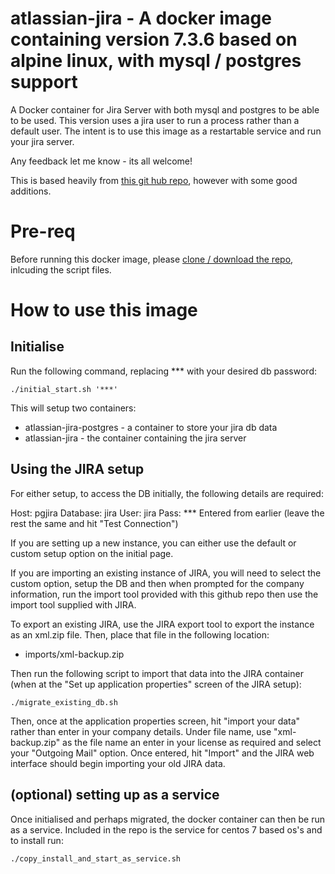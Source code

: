 # atlassian-jira - A docker image containing version 7.3.6 based on alpine linux, with mysql / postgres support
A Docker container for Jira Server with both mysql and postgres to be able to be used. 
This version uses a jira user to run a process rather than a default user.
The intent is to use this image as a restartable service and run your jira  server.

Any feedback let me know - its all welcome!

This is based heavily from [this git hub repo](https://github.com/cptactionhank/docker-atlassian-jira), however with some good additions.

# Pre-req

Before running this docker image, please [clone / download the repo](https://github.com/blofse/atlassian-jira), inlcuding the script files.

# How to use this image
## Initialise
Run the following command, replacing *** with your desired db password:
```
./initial_start.sh '***'
```
This will setup two containers: 
* atlassian-jira-postgres - a container to store your jira db data
* atlassian-jira - the container containing the jira server

## Using the JIRA setup

For either setup, to access the DB initially, the following details are required:

Host: pgjira
Database: jira
User: jira
Pass: *** Entered from earlier
(leave the rest the same and hit "Test Connection")

If you are setting up a new instance, you can either use the default or custom setup option on the initial page.

If you are importing an existing instance of JIRA, you will need to select the custom option, setup the DB and then when prompted for the company information, run the import tool provided with this github repo then use the import tool supplied with JIRA.

To export an existing JIRA, use the JIRA export tool to export the instance as an xml.zip file.
Then, place that file in the following location:
* imports/xml-backup.zip

Then run the following script to import that data into the JIRA container (when at the "Set up application properties" screen of the JIRA setup):
```
./migrate_existing_db.sh
```
Then, once at the application properties screen, hit "import your data" rather than enter in your company details. Under file name, use "xml-backup.zip" as the file name an enter in your license as required and select your "Outgoing Mail" option.
Once entered, hit "Import" and the JIRA web interface should begin importing your old JIRA data.

## (optional) setting up as a service

Once initialised and perhaps migrated, the docker container can then be run as a service. 
Included in the repo is the service for centos 7 based os's and to install run:
```
./copy_install_and_start_as_service.sh
```

